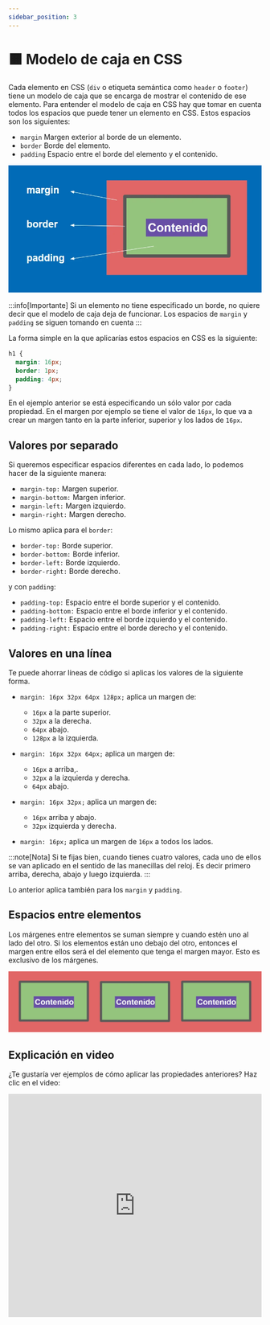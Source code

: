 ```yaml
---
sidebar_position: 3
---
```


# 🟧 Modelo de caja en CSS

Cada elemento en CSS (`div` o etiqueta semántica como `header` o `footer`) tiene un modelo de caja que se encarga de mostrar el contenido de ese elemento. Para entender el modelo de caja en CSS hay que tomar en cuenta todos los espacios que puede tener un elemento en CSS. Estos espacios son los siguientes:

- `margin` Margen exterior al borde de un elemento.
- `border` Borde del elemento.
- `padding` Espacio entre el borde del elemento y el contenido.

![Modelo de caja](./img/modelo_caja.webp)

:::info[Importante]
Si un elemento no tiene especificado un borde, no quiere decir que el modelo de caja deja de funcionar. Los espacios de `margin` y `padding` se siguen tomando en cuenta
:::

La forma simple en la que aplicarías estos espacios en CSS es la siguiente:

```css
h1 {
  margin: 16px;
  border: 1px;
  padding: 4px;
}
```

En el ejemplo anterior se está especificando un sólo valor por cada propiedad. En el margen por ejemplo se tiene el valor de `16px`, lo que va a crear un margen tanto en la parte inferior, superior y los lados de `16px`.

## Valores por separado

Si queremos especificar espacios diferentes en cada lado, lo podemos hacer de la siguiente manera:

- `margin-top:` Margen superior.
- `margin-bottom:` Margen inferior.
- `margin-left:` Margen izquierdo.
- `margin-right:` Margen derecho.

Lo mismo aplica para el `border`:

- `border-top:` Borde superior.
- `border-bottom:` Borde inferior.
- `border-left:` Borde izquierdo.
- `border-right:` Borde derecho.

y con `padding`:

- `padding-top:` Espacio entre el borde superior y el contenido.
- `padding-bottom:` Espacio entre el borde inferior y el contenido.
- `padding-left:` Espacio entre el borde izquierdo y el contenido.
- `padding-right:` Espacio entre el borde derecho y el contenido.

## Valores en una línea

Te puede ahorrar líneas de código si aplicas los valores de la siguiente forma.

- `margin: 16px 32px 64px 128px;` aplica un margen de:

  - `16px` a la parte superior.
  - `32px` a la derecha.
  - `64px` abajo.
  - `128px` a la izquierda.

- `margin: 16px 32px 64px;` aplica un margen de:

  - `16px` a arriba,.
  - `32px` a la izquierda y derecha.
  - `64px` abajo.

- `margin: 16px 32px;` aplica un margen de:
  - `16px` arriba y abajo.
  - `32px` izquierda y derecha.
- `margin: 16px;` aplica un margen de `16px` a todos los lados.

:::note[Nota]
Si te fijas bien, cuando tienes cuatro valores, cada uno de ellos se van aplicado en el sentido de las manecillas del reloj. Es decir primero arriba, derecha, abajo y luego izquierda.
:::

Lo anterior aplica también para los `margin` y `padding`.

## Espacios entre elementos

Los márgenes entre elementos se suman siempre y cuando estén uno al lado del otro. Si los elementos están uno debajo del otro, entonces el margen entre ellos será el del elemento que tenga el margen mayor. Esto es exclusivo de los márgenes.

![Cajas](./img/cajas.webp)

## Explicación en video

¿Te gustaría ver ejemplos de cómo aplicar las propiedades anteriores? Haz clic en el video:

<iframe width="100%" height="444" src="https://www.youtube.com/embed/c3Ok7uIKwU8?si=ldGIyePH7wol2jgN" title="YouTube video player" frameborder="0" allow="accelerometer; autoplay; clipboard-write; encrypted-media; gyroscope; picture-in-picture; web-share" referrerpolicy="strict-origin-when-cross-origin" allowfullscreen></iframe>
